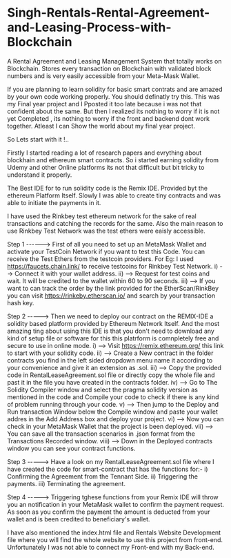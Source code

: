 # Singh-Rentals-Rental-Agreement-and-Leasing-Process-with-Blockchain
A Rental Agreement and Leasing Management System that totally works on Blockchain. Stores every transaction on Blockchain with validated block numbers and is very easily accessible from your Meta-Mask Wallet.

If you are planning to learn solidity for basic smart contrats and are amazed by your own code working properly. You should definatly try this.
This was my Final year project and I Pposted it too late because i was not that confident about the same. 
But then I realized its nothing to worry if it is not yet Completed , its nothing to worry if the front and backend dont work together.
Atleast I can Show the world about my final year project.

So Lets start with it !..

Firstly I started reading a lot of research papers and evrything about blockhain and ethereum smart contracts.
So i started earning solidity from Udemy and other Online platforms its not that difficult but bit tricky to understand it properly.

The Best IDE for to run solidity code is the Remix IDE. Provided byt the ethereum Platform Itself.
Slowly I was able to create tiny contracts and was able to initiate the payments in it.

I have used the Rinkbey test ethereum network for the sake of real transactions and catching the records for the same.
Also the main reason to use Rinkbey Test Network was the test ethers were eaisly accessible.


Step 1 ------> First of all you need to set up an MetaMask Wallet and activate your TestCoin Network if you want to test this Code.
You can receive the Test Ethers from the testcoin providers. For Eg: I used https://faucets.chain.link/  to receive testcoins for Rinkbey Test Network.
i) --> Connect it with your wallet address.
ii) --> Request for test coins and wait. It will be credited to the wallet within 60 to 90 seconds.
iii) --> If you want to can track the order by the link provided for the EtherScan/RinkBey you can visit https://rinkeby.etherscan.io/ and search by your transaction hash key.


Step 2 -----> Then we need to deploy our contract on the REMIX-IDE a solidity based platform provided by Ethereum Network Itself. And the most amazing ting about using this IDE is that you don't need to download any kind of setup file or software for this this platrform is comnpletely free and secure to use in online mode.
i) --> Visit https://remix.ethereum.org/ this link to start with your solidity code.
ii) --> Create a New contract in the folder contracts you find in the left sided dropdown menu name it according to your convenience and give it an extension as .sol.
iii) --> Copy the provided code in RentalLeaseAgreement.sol file or directly copy the whole file and past it in the file you have created in the contracts folder.
iv) --> Go to The Solidity Compiler window and select the pragma solidity version as mentioned in the code and Compile your code to check if there is any kind of problem running through your code.
v) --> Then jump to the Deploy and Run transaction Window below the Compile window and paste your wallet addres in the Add Address box and deploy your project.
vi) --> Now you can check in your MetaMask Wallet that the project is been deployed.
vii) --> You can save all the transaction scenarios in .json format from the Transactions Recorded window.
viii) --> Down in the Deployed contracts window you can see your contract functions.


Step 3 -----> Have a look on my RentalLeaseAgreement.sol file where I have created the code for smart-contract that has the functions for:-
i) Confirming the Agreement from the Tennant Side.
ii) Triggering the payments.
iii) Terminating the agreement.

Step 4 -----> Triggering tghese functions from your Remix IDE will throw you an notification in your MetaMask wallet to confirm the payment request. As soon as you confirm the payment the amount is deducted from your wallet and is been credited to beneficiary's wallet.

I have also mentioned the index.html file and Rentals Website Development file where you will find the whole website to use this project from front-end.
Unfortunately I was not able to connect my Front-end with my Back-end.
